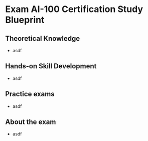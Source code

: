 # Exam AI-100 Certification Study Blueprint

## Theoretical Knowledge

* asdf

## Hands-on Skill Development

* asdf



## Practice exams

* asdf


## About the exam

* asdf


